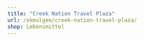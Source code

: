 ```yaml
---
title: "Creek Nation Travel Plaza"
url: /okmulgee/creek-nation-travel-plaza/
shop: Lebensmittel
---
```

